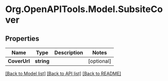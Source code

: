 # Org.OpenAPITools.Model.SubsiteCover
## Properties

Name | Type | Description | Notes
------------ | ------------- | ------------- | -------------
**CoverUrl** | **string** |  | [optional] 

[[Back to Model list]](../README.md#documentation-for-models) [[Back to API list]](../README.md#documentation-for-api-endpoints) [[Back to README]](../README.md)

